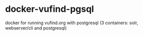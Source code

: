 # docker-vufind-pgsql
docker for running vufind.org with postgresql (3 containers: solr, webserver/cli and postgresql) 
